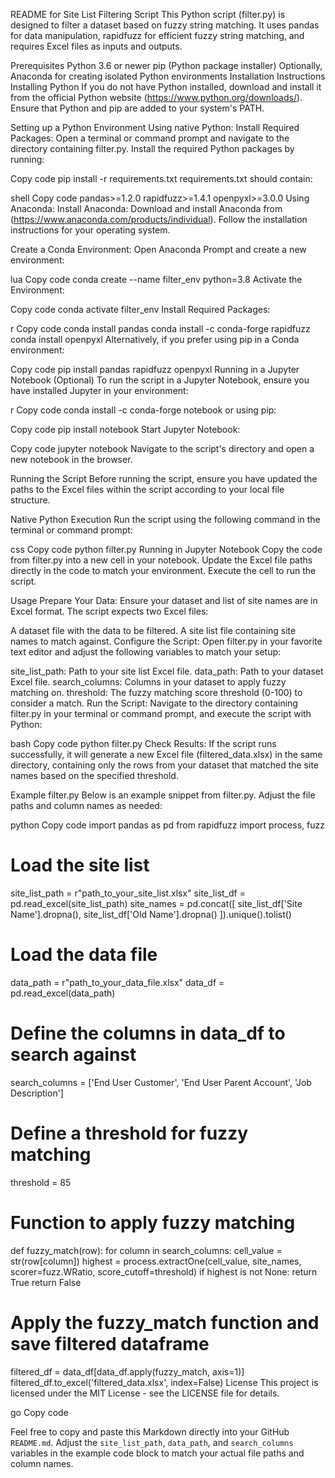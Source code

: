 README for Site List Filtering Script
This Python script (filter.py) is designed to filter a dataset based on fuzzy string matching. It uses pandas for data manipulation, rapidfuzz for efficient fuzzy string matching, and requires Excel files as inputs and outputs.

Prerequisites
Python 3.6 or newer
pip (Python package installer)
Optionally, Anaconda for creating isolated Python environments
Installation Instructions
Installing Python
If you do not have Python installed, download and install it from the official Python website (https://www.python.org/downloads/). Ensure that Python and pip are added to your system's PATH.

Setting up a Python Environment
Using native Python:
Install Required Packages: Open a terminal or command prompt and navigate to the directory containing filter.py. Install the required Python packages by running:

Copy code
pip install -r requirements.txt
requirements.txt should contain:

shell
Copy code
pandas>=1.2.0
rapidfuzz>=1.4.1
openpyxl>=3.0.0
Using Anaconda:
Install Anaconda: Download and install Anaconda from (https://www.anaconda.com/products/individual). Follow the installation instructions for your operating system.

Create a Conda Environment: Open Anaconda Prompt and create a new environment:

lua
Copy code
conda create --name filter_env python=3.8
Activate the Environment:

Copy code
conda activate filter_env
Install Required Packages:

r
Copy code
conda install pandas
conda install -c conda-forge rapidfuzz
conda install openpyxl
Alternatively, if you prefer using pip in a Conda environment:

Copy code
pip install pandas rapidfuzz openpyxl
Running in a Jupyter Notebook (Optional)
To run the script in a Jupyter Notebook, ensure you have installed Jupyter in your environment:

r
Copy code
conda install -c conda-forge notebook
or using pip:

Copy code
pip install notebook
Start Jupyter Notebook:

Copy code
jupyter notebook
Navigate to the script's directory and open a new notebook in the browser.

Running the Script
Before running the script, ensure you have updated the paths to the Excel files within the script according to your local file structure.

Native Python Execution
Run the script using the following command in the terminal or command prompt:

css
Copy code
python filter.py
Running in Jupyter Notebook
Copy the code from filter.py into a new cell in your notebook.
Update the Excel file paths directly in the code to match your environment.
Execute the cell to run the script.

Usage
Prepare Your Data: Ensure your dataset and list of site names are in Excel format. The script expects two Excel files:

A dataset file with the data to be filtered.
A site list file containing site names to match against.
Configure the Script: Open filter.py in your favorite text editor and adjust the following variables to match your setup:

site_list_path: Path to your site list Excel file.
data_path: Path to your dataset Excel file.
search_columns: Columns in your dataset to apply fuzzy matching on.
threshold: The fuzzy matching score threshold (0-100) to consider a match.
Run the Script: Navigate to the directory containing filter.py in your terminal or command prompt, and execute the script with Python:

bash
Copy code
python filter.py
Check Results: If the script runs successfully, it will generate a new Excel file (filtered_data.xlsx) in the same directory, containing only the rows from your dataset that matched the site names based on the specified threshold.

Example filter.py
Below is an example snippet from filter.py. Adjust the file paths and column names as needed:

python
Copy code
import pandas as pd
from rapidfuzz import process, fuzz

# Load the site list
site_list_path = r"path_to_your_site_list.xlsx"
site_list_df = pd.read_excel(site_list_path)
site_names = pd.concat([
    site_list_df['Site Name'].dropna(),
    site_list_df['Old Name'].dropna()
]).unique().tolist()

# Load the data file
data_path = r"path_to_your_data_file.xlsx"
data_df = pd.read_excel(data_path)

# Define the columns in data_df to search against
search_columns = ['End User Customer', 'End User Parent Account', 'Job Description']

# Define a threshold for fuzzy matching
threshold = 85

# Function to apply fuzzy matching
def fuzzy_match(row):
    for column in search_columns:
        cell_value = str(row[column])
        highest = process.extractOne(cell_value, site_names, scorer=fuzz.WRatio, score_cutoff=threshold)
        if highest is not None:
            return True
    return False

# Apply the fuzzy_match function and save filtered dataframe
filtered_df = data_df[data_df.apply(fuzzy_match, axis=1)]
filtered_df.to_excel('filtered_data.xlsx', index=False)
License
This project is licensed under the MIT License - see the LICENSE file for details.

go
Copy code

Feel free to copy and paste this Markdown directly into your GitHub `README.md`. Adjust the `site_list_path`, `data_path`, and `search_columns` variables in the example code block to match your actual file paths and column names.




